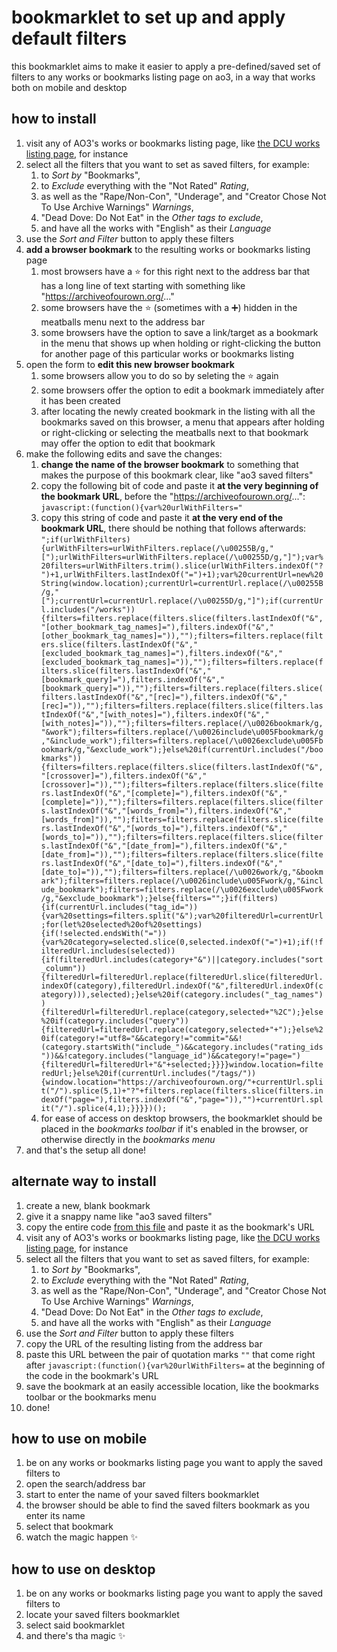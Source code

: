 # bookmarklet to set up and apply default filters
this bookmarklet aims to make it easier to apply a pre-defined/saved set of filters to any works or bookmarks listing page on ao3, in a way that works both on mobile and desktop

## how to install
1. visit any of AO3's works or bookmarks listing page, like [the DCU works listing page](https://archiveofourown.org/tags/DCU/works), for instance
2. select all the filters that you want to set as saved filters, for example:
    1. to _Sort by_ "Bookmarks",
    2. to _Exclude_ everything with the "Not Rated" _Rating_,
    3. as well as the "Rape/Non-Con", "Underage", and "Creator Chose Not To Use Archive Warnings" _Warnings_, 
    4. "Dead Dove: Do Not Eat" in the _Other tags to exclude_,
    5. and have all the works with "English" as their _Language_
3. use the _Sort and Filter_ button to apply these filters
4. **add a browser bookmark** to the resulting works or bookmarks listing page
    1. most browsers have a :star: for this right next to the address bar that has a long line of text starting with something like "https://archiveofourown.org/..."
    2. some browsers have the :star: (sometimes with a :heavy_plus_sign:) hidden in the meatballs menu next to the address bar
    3. some browsers have the option to save a link/target as a bookmark in the menu that shows up when holding or right-clicking the button for another page of this particular works or bookmarks listing
5. open the form to **edit this new browser bookmark**
    1. some browsers allow you to do so by seleting the :star: again
    2. some browsers offer the option to edit a bookmark immediately after it has been created
    3. after locating the newly created bookmark in the listing with all the bookmarks saved on this browser, a menu that appears after holding or right-clicking or selecting the meatballs next to that bookmark may offer the option to edit that bookmark
6. make the following edits and save the changes:
    1. **change the name of the browser bookmark** to something that makes the purpose of this bookmark clear, like "ao3 saved filters"
    2. copy the following bit of code and paste it **at the very beginning of the bookmark URL**, before the "https://archiveofourown.org/...": `javascript:(function(){var%20urlWithFilters="`
    3. copy this string of code and paste it **at the very end of the bookmark URL**, there should be nothing that follows afterwards: `";if(urlWithFilters){urlWithFilters=urlWithFilters.replace(/\u00255B/g,"[");urlWithFilters=urlWithFilters.replace(/\u00255D/g,"]");var%20filters=urlWithFilters.trim().slice(urlWithFilters.indexOf("?")+1,urlWithFilters.lastIndexOf("=")+1);var%20currentUrl=new%20String(window.location);currentUrl=currentUrl.replace(/\u00255B/g,"[");currentUrl=currentUrl.replace(/\u00255D/g,"]");if(currentUrl.includes("/works")){filters=filters.replace(filters.slice(filters.lastIndexOf("&","[other_bookmark_tag_names]="),filters.indexOf("&","[other_bookmark_tag_names]=")),"");filters=filters.replace(filters.slice(filters.lastIndexOf("&","[excluded_bookmark_tag_names]="),filters.indexOf("&","[excluded_bookmark_tag_names]=")),"");filters=filters.replace(filters.slice(filters.lastIndexOf("&","[bookmark_query]="),filters.indexOf("&","[bookmark_query]=")),"");filters=filters.replace(filters.slice(filters.lastIndexOf("&","[rec]="),filters.indexOf("&","[rec]=")),"");filters=filters.replace(filters.slice(filters.lastIndexOf("&","[with_notes]="),filters.indexOf("&","[with_notes]=")),"");filters=filters.replace(/\u0026bookmark/g,"&work");filters=filters.replace(/\u0026include\u005Fbookmark/g,"&include_work");filters=filters.replace(/\u0026exclude\u005Fbookmark/g,"&exclude_work");}else%20if(currentUrl.includes("/bookmarks")){filters=filters.replace(filters.slice(filters.lastIndexOf("&","[crossover]="),filters.indexOf("&","[crossover]=")),"");filters=filters.replace(filters.slice(filters.lastIndexOf("&","[complete]="),filters.indexOf("&","[complete]=")),"");filters=filters.replace(filters.slice(filters.lastIndexOf("&","[words_from]="),filters.indexOf("&","[words_from]")),"");filters=filters.replace(filters.slice(filters.lastIndexOf("&","[words_to]="),filters.indexOf("&","[words_to]=")),"");filters=filters.replace(filters.slice(filters.lastIndexOf("&","[date_from]="),filters.indexOf("&","[date_from]=")),"");filters=filters.replace(filters.slice(filters.lastIndexOf("&","[date_to]="),filters.indexOf("&","[date_to]=")),"");filters=filters.replace(/\u0026work/g,"&bookmark");filters=filters.replace(/\u0026include\u005Fwork/g,"&include_bookmark");filters=filters.replace(/\u0026exclude\u005Fwork/g,"&exclude_bookmark");}else{filters="";}if(filters){if(currentUrl.includes("tag_id=")){var%20settings=filters.split("&");var%20filteredUrl=currentUrl;for(let%20selected%20of%20settings){if(!selected.endsWith("=")){var%20category=selected.slice(0,selected.indexOf("=")+1);if(!filteredUrl.includes(selected)){if(filteredUrl.includes(category+"&")||category.includes("sort_column")){filteredUrl=filteredUrl.replace(filteredUrl.slice(filteredUrl.indexOf(category),filteredUrl.indexOf("&",filteredUrl.indexOf(category))),selected);}else%20if(category.includes("_tag_names")){filteredUrl=filteredUrl.replace(category,selected+"%2C");}else%20if(category.includes("query")){filteredUrl=filteredUrl.replace(category,selected+"+");}else%20if(category!="utf8="&&category!="commit="&&!(category.startsWith("include_")&&category.includes("rating_ids"))&&!category.includes("language_id")&&category!="page="){filteredUrl=filteredUrl+"&"+selected;}}}}window.location=filteredUrl;}else%20if(currentUrl.includes("/tags/")){window.location="https://archiveofourown.org/"+currentUrl.split("/").splice(5,1)+"?"+filters.replace(filters.slice(filters.indexOf("page="),filters.indexOf("&","page=")),"")+currentUrl.split("/").splice(4,1);}}}})();
`
    4. for ease of access on desktop browsers, the bookmarklet should be placed in the _bookmarks toolbar_ if it's enabled in the browser, or otherwise directly in the _bookmarks menu_
7. and that's the setup all done!

## alternate way to install
1. create a new, blank bookmark
2. give it a snappy name like "ao3 saved filters"
3. copy the entire code [from this file](https://raw.githubusercontent.com/RhineCloud/ao3-bookmarklets/main/default-filters/ao3-saved-filters-blank.js) and paste it as the bookmark's URL
4. visit any of AO3's works or bookmarks listing page, like [the DCU works listing page](https://archiveofourown.org/tags/DCU/works), for instance
5. select all the filters that you want to set as saved filters, for example:
    1. to _Sort by_ "Bookmarks",
    2. to _Exclude_ everything with the "Not Rated" _Rating_,
    3. as well as the "Rape/Non-Con", "Underage", and "Creator Chose Not To Use Archive Warnings" _Warnings_, 
    4. "Dead Dove: Do Not Eat" in the _Other tags to exclude_,
    5. and have all the works with "English" as their _Language_
6. use the _Sort and Filter_ button to apply these filters
7. copy the URL of the resulting listing from the address bar
8. paste this URL between the pair of quotation marks `""` that come right after `javascript:(function(){var%20urlWithFilters=` at the beginning of the code in the bookmark's URL
9. save the bookmark at an easily accessible location, like the bookmarks toolbar or the bookmarks menu
10. done!

## how to use on mobile
1. be on any works or bookmarks listing page you want to apply the saved filters to
2. open the search/address bar
3. start to enter the name of your saved filters bookmarklet
4. the browser should be able to find the saved filters bookmark as you enter its name
5. select that bookmark
6. watch the magic happen :sparkles:

## how to use on desktop
1. be on any works or bookmarks listing page you want to apply the saved filters to
2. locate your saved filters bookmarklet
3. select said bookmarklet
4. and there's tha magic :sparkles:
